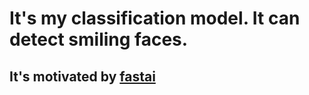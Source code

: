 # It's my classification model. It can detect smiling faces.
## It's motivated by [fastai](https://course.fast.ai/)
